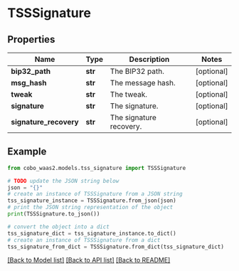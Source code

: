 # TSSSignature


## Properties

Name | Type | Description | Notes
------------ | ------------- | ------------- | -------------
**bip32_path** | **str** | The BIP32 path. | [optional] 
**msg_hash** | **str** | The message hash. | [optional] 
**tweak** | **str** | The tweak. | [optional] 
**signature** | **str** | The signature. | [optional] 
**signature_recovery** | **str** | The signature recovery. | [optional] 

## Example

```python
from cobo_waas2.models.tss_signature import TSSSignature

# TODO update the JSON string below
json = "{}"
# create an instance of TSSSignature from a JSON string
tss_signature_instance = TSSSignature.from_json(json)
# print the JSON string representation of the object
print(TSSSignature.to_json())

# convert the object into a dict
tss_signature_dict = tss_signature_instance.to_dict()
# create an instance of TSSSignature from a dict
tss_signature_from_dict = TSSSignature.from_dict(tss_signature_dict)
```
[[Back to Model list]](../README.md#documentation-for-models) [[Back to API list]](../README.md#documentation-for-api-endpoints) [[Back to README]](../README.md)


